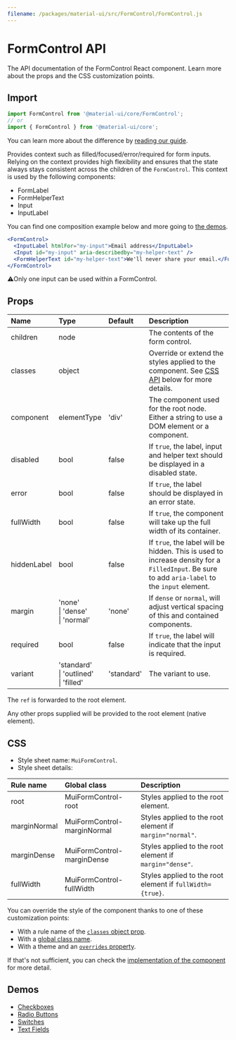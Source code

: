 ```yaml
---
filename: /packages/material-ui/src/FormControl/FormControl.js
---
```


<!--- This documentation is automatically generated, do not try to edit it. -->

# FormControl API

<p class="description">The API documentation of the FormControl React component. Learn more about the props and the CSS customization points.</p>

## Import

```js
import FormControl from '@material-ui/core/FormControl';
// or
import { FormControl } from '@material-ui/core';
```

You can learn more about the difference by [reading our guide](/guides/minimizing-bundle-size/).

Provides context such as filled/focused/error/required for form inputs.
Relying on the context provides high flexibility and ensures that the state always stays
consistent across the children of the `FormControl`.
This context is used by the following components:

 - FormLabel
 - FormHelperText
 - Input
 - InputLabel

You can find one composition example below and more going to [the demos](/components/text-fields/#components).

```jsx
<FormControl>
  <InputLabel htmlFor="my-input">Email address</InputLabel>
  <Input id="my-input" aria-describedby="my-helper-text" />
  <FormHelperText id="my-helper-text">We'll never share your email.</FormHelperText>
</FormControl>
```

⚠️Only one input can be used within a FormControl.

## Props

| Name | Type | Default | Description |
|:-----|:-----|:--------|:------------|
| <span class="prop-name">children</span> | <span class="prop-type">node</span> |  | The contents of the form control. |
| <span class="prop-name">classes</span> | <span class="prop-type">object</span> |  | Override or extend the styles applied to the component. See [CSS API](#css) below for more details. |
| <span class="prop-name">component</span> | <span class="prop-type">elementType</span> | <span class="prop-default">'div'</span> | The component used for the root node. Either a string to use a DOM element or a component. |
| <span class="prop-name">disabled</span> | <span class="prop-type">bool</span> | <span class="prop-default">false</span> | If `true`, the label, input and helper text should be displayed in a disabled state. |
| <span class="prop-name">error</span> | <span class="prop-type">bool</span> | <span class="prop-default">false</span> | If `true`, the label should be displayed in an error state. |
| <span class="prop-name">fullWidth</span> | <span class="prop-type">bool</span> | <span class="prop-default">false</span> | If `true`, the component will take up the full width of its container. |
| <span class="prop-name">hiddenLabel</span> | <span class="prop-type">bool</span> | <span class="prop-default">false</span> | If `true`, the label will be hidden. This is used to increase density for a `FilledInput`. Be sure to add `aria-label` to the `input` element. |
| <span class="prop-name">margin</span> | <span class="prop-type">'none'<br>&#124;&nbsp;'dense'<br>&#124;&nbsp;'normal'</span> | <span class="prop-default">'none'</span> | If `dense` or `normal`, will adjust vertical spacing of this and contained components. |
| <span class="prop-name">required</span> | <span class="prop-type">bool</span> | <span class="prop-default">false</span> | If `true`, the label will indicate that the input is required. |
| <span class="prop-name">variant</span> | <span class="prop-type">'standard'<br>&#124;&nbsp;'outlined'<br>&#124;&nbsp;'filled'</span> | <span class="prop-default">'standard'</span> | The variant to use. |

The `ref` is forwarded to the root element.

Any other props supplied will be provided to the root element (native element).

## CSS

- Style sheet name: `MuiFormControl`.
- Style sheet details:

| Rule name | Global class | Description |
|:-----|:-------------|:------------|
| <span class="prop-name">root</span> | <span class="prop-name">MuiFormControl-root</span> | Styles applied to the root element.
| <span class="prop-name">marginNormal</span> | <span class="prop-name">MuiFormControl-marginNormal</span> | Styles applied to the root element if `margin="normal"`.
| <span class="prop-name">marginDense</span> | <span class="prop-name">MuiFormControl-marginDense</span> | Styles applied to the root element if `margin="dense"`.
| <span class="prop-name">fullWidth</span> | <span class="prop-name">MuiFormControl-fullWidth</span> | Styles applied to the root element if `fullWidth={true}`.

You can override the style of the component thanks to one of these customization points:

- With a rule name of the [`classes` object prop](/customization/components/#overriding-styles-with-classes).
- With a [global class name](/customization/components/#overriding-styles-with-global-class-names).
- With a theme and an [`overrides` property](/customization/globals/#css).

If that's not sufficient, you can check the [implementation of the component](https://github.com/mui-org/material-ui/blob/master/packages/material-ui/src/FormControl/FormControl.js) for more detail.

## Demos

- [Checkboxes](/components/checkboxes/)
- [Radio Buttons](/components/radio-buttons/)
- [Switches](/components/switches/)
- [Text Fields](/components/text-fields/)

